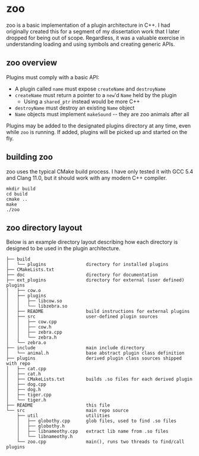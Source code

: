 zoo
===

zoo is a basic implementation of a plugin architecture in C++. I had
originally created this for a segment of my dissertation work that I
later dropped for being out of scope. Regardless, it was a valuable
exercise in understanding loading and using symbols and creating generic
APIs.

zoo overview
------------

Plugins must comply with a basic API:

-   A plugin called `name` must expose `createName` and `destroyName`
-   `createName` must return a pointer to a `new`'d `Name` held by the
    plugin
    -   Using a `shared_ptr` instead would be more C++
-   `destroyName` must destroy an existing `Name` object
-   `Name` objects must implement `makeSound` -- they are zoo animals
    after all

Plugins may be added to the designated plugins directory at any time,
even while `zoo` is running. If added, plugins will be picked up and
started on the fly.

building zoo
------------

zoo uses the typical CMake build process. I have only tested it with GCC
5.4 and Clang 11.0, but it should work with any modern C++ compiler.

``` {.bash}
mkdir build
cd build
cmake ..
make
./zoo
```

zoo directory layout
--------------------

Below is an example directory layout describing how each directory is
designed to be used in the plugin architecture.

    ├── build
    │   └── plugins               directory for installed plugins
    ├── CMakeLists.txt
    ├── doc                       directory for documentation
    ├── ext_plugins               directory for external (user defined) plugins
    │   ├── cow.o
    │   ├── plugins
    │   │   ├── libcow.so
    │   │   └── libzebra.so
    │   ├── README                build instructions for external plugins
    │   ├── src                   user-defined plugin sources
    │   │   ├── cow.cpp
    │   │   ├── cow.h
    │   │   ├── zebra.cpp
    │   │   └── zebra.h
    │   └── zebra.o
    ├── include                   main include directory
    │   └── animal.h              base abstract plugin class definition
    ├── plugins                   derived plugin class sources shipped with repo
    │   ├── cat.cpp
    │   ├── cat.h
    │   ├── CMakeLists.txt        builds .so files for each derived plugin
    │   ├── dog.cpp
    │   ├── dog.h
    │   ├── tiger.cpp
    │   └── tiger.h
    ├── README                    this file
    └── src                       main repo source
        ├── util                  utilities
        │   ├── globothy.cpp      glob files, used to find .so files
        │   ├── globothy.h
        │   ├── libnameothy.cpp   extract lib name from .so files
        │   └── libnameothy.h
        └── zoo.cpp               main(), runs two threads to find/call plugins
